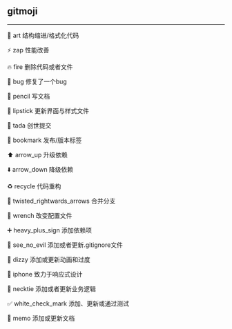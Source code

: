 ## gitmoji

---

:art:  art  结构缩进/格式化代码

:zap: zap 性能改善

:fire:  fire 删除代码或者文件

:bug: bug 修复了一个bug

:pencil: pencil 写文档

:lipstick: lipstick 更新界面与样式文件

:tada: tada 创世提交

:bookmark: bookmark 发布/版本标签

:arrow_up: arrow_up 升级依赖

:arrow_down: arrow_down 降级依赖

:recycle: recycle 代码重构

:twisted_rightwards_arrows:  twisted_rightwards_arrows 合并分支

:wrench:  wrench 改变配置文件

:heavy_plus_sign: heavy_plus_sign 添加依赖项

:see_no_evil: see_no_evil 添加或者更新.gitignore文件

:dizzy: dizzy 添加或更新动画和过度

:iphone: iphone 致力于响应式设计

:necktie: necktie 添加或者更新业务逻辑

:white_check_mark: white_check_mark 添加、更新或通过测试

:memo: memo 添加或更新文档